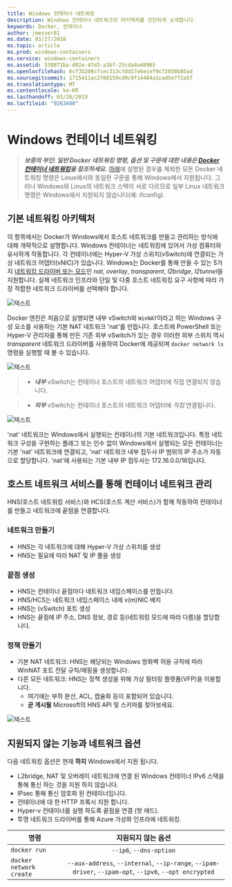 ```yaml
---
title: Windows 컨테이너 네트워킹
description: Windows 컨테이너 네트워크의 아키텍처를 간단하게 소개합니다.
keywords: Docker, 컨테이너
author: jmesser81
ms.date: 03/27/2018
ms.topic: article
ms.prod: windows-containers
ms.service: windows-containers
ms.assetid: 538871ba-d02e-47d3-a3bf-25cda4a40965
ms.openlocfilehash: 6cf35208cfcec313cfdd17e6ecef9c72050b85ad
ms.sourcegitcommit: 1715411ac2768159cd9c9f14484a1cad5e7f2a5f
ms.translationtype: MT
ms.contentlocale: ko-KR
ms.lasthandoff: 03/26/2019
ms.locfileid: "9263480"
---
```

# <a name="windows-container-networking"></a>Windows 컨테이너 네트워킹
> ***보증의 부인: 일반 Docker 네트워킹 명령, 옵션 및 구문에 대한 내용은 [Docker 컨테이너 네트워킹](https://docs.docker.com/engine/userguide/networking/)을 참조하세요.*** [아래](#unsupported-features-and-network-options)에 설명된 경우를 제외한 모든 Docker 네트워킹 명령은 Linux에서와 동일한 구문을 통해 Windows에서 지원됩니다. 그러나 Windows와 Linux의 네트워크 스택이 서로 다르므로 일부 Linux 네트워크 명령은 Windows에서 지원되지 않습니다(예: ifconfig).


## <a name="basic-networking-architecture"></a>기본 네트워킹 아키텍처
이 항목에서는 Docker가 Windows에서 호스트 네트워크를 만들고 관리하는 방식에 대해 개략적으로 설명합니다. Windows 컨테이너는 네트워킹에 있어서 가상 컴퓨터와 유사하게 작동합니다. 각 컨테이너에는 Hyper-V 가상 스위치(vSwitch)에 연결되는 가상 네트워크 어댑터(vNIC)가 있습니다. Windows는 Docker를 통해 만들 수 있는 5가지 [네트워킹 드라이버 또는 모드](./network-drivers-topologies.md)인 *nat*, *overlay*, *transparent*, *l2bridge*, *l2tunnel*을 지원합니다. 실제 네트워크 인프라와 단일 및 다중 호스트 네트워킹 요구 사항에 따라 가장 적합한 네트워크 드라이버를 선택해야 합니다.


![텍스트](media/windowsnetworkstack-simple.png)


Docker 엔진은 처음으로 실행되면 내부 vSwitch와 `WinNAT`이라고 하는 Windows 구성 요소를 사용하는 기본 NAT 네트워크 'nat'를 만듭니다. 호스트에 PowerShell 또는 Hyper-V 관리자를 통해 만든 기존 외부 vSwitch가 있는 경우 이러한 외부 스위치 역시 *transparent* 네트워크 드라이버를 사용하여 Docker에 제공되며 ``docker network ls`` 명령을 실행할 때 볼 수 있습니다.  


![텍스트](media/docker-network-ls.png)


> - ***내부*** vSwitch는 컨테이너 호스트의 네트워크 어댑터에 직접 연결되지 않습니다. 

> - ***외부*** vSwitch는 컨테이너 호스트의 네트워크 어댑터에 _직접_ 연결됩니다.  


![텍스트](media/get-vmswitch.png)


'nat' 네트워크는 Windows에서 실행되는 컨테이너의 기본 네트워크입니다. 특정 네트워크 구성을 구현하는 플래그 또는 인수 없이 Windows에서 실행되는 모든 컨테이너는 기본 'nat' 네트워크에 연결되고, 'nat' 네트워크 내부 접두사 IP 범위의 IP 주소가 자동으로 할당합니다. 'nat'에 사용되는 기본 내부 IP 접두사는 172.16.0.0/16입니다. 


## <a name="container-network-management-with-host-network-service"></a>호스트 네트워크 서비스를 통해 컨테이너 네트워크 관리

HNS(호스트 네트워킹 서비스)와 HCS(호스트 계산 서비스)가 함께 작동하여 컨테이너를 만들고 네트워크에 끝점을 연결합니다.

### <a name="network-creation"></a>네트워크 만들기
  - HNS는 각 네트워크에 대해 Hyper-V 가상 스위치를 생성
  - HNS는 필요에 따라 NAT 및 IP 풀을 생성

### <a name="endpoint-creation"></a>끝점 생성
  - HNS는 컨테이너 끝점마다 네트워크 네임스페이스를 만듭니다.
  - HNS/HCS는 네트워크 네임스페이스 내에 v(m)NIC 배치
  - HNS는 (vSwitch) 포트 생성
  - HNS는 끝점에 IP 주소, DNS 정보, 경로 등(네트워킹 모드에 따라 다름)을 할당합니다.

### <a name="policy-creation"></a>정책 만들기
  - 기본 NAT 네트워크: HNS는 해당되는 Windows 방화벽 허용 규칙에 따라 WinNAT 포트 전달 규칙/매핑을 생성합니다.
  - 다른 모든 네트워크: HNS는 정책 생성을 위해 가상 필터링 플랫폼(VFP)을 이용합니다.
    - 여기에는 부하 분산, ACL, 캡슐화 등이 포함되어 있습니다.
    - **곧 게시될** Microsoft의 HNS API 및 스키마를 찾아보세요.


![텍스트](media/HNS-Management-Stack.png)


 ## <a name="unsupported-features-and-network-options"></a>지원되지 않는 기능과 네트워크 옵션
 다음 네트워킹 옵션은 현재 **하지** Windows에서 지원 됩니다.
   * L2bridge, NAT 및 오버레이 네트워크에 연결 된 Windows 컨테이너 IPv6 스택을 통해 통신 하는 것을 지원 하지 않습니다.
   * IPsec 통해 통신 암호화 된 컨테이너입니다.
   * 컨테이너에 대 한 HTTP 프록시 지원 합니다.
   * Hyper-v 컨테이너를 실행 하도록 끝점을 연결 (핫 애드).
   * 투명 네트워크 드라이버를 통해 Azure 가상화 인프라에 네트워킹.

 | 명령        | 지원되지 않는 옵션   |
 | ---------------|:--------------------:|
 | ``docker run``|   ``--ip6``, ``--dns-option`` |
 | ``docker network create``| ``--aux-address``, ``--internal``, ``--ip-range``, ``--ipam-driver``, ``--ipam-opt``, ``--ipv6``, ``--opt encrypted`` |